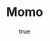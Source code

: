 ---
title: "Momo"
bookCover: "/assets/book-covers/momo.jpg"
slug: "momo"
bookAuthor: "Michal Ende"
rating: 10
done: false
amazonLink: ""
author:
  name: Rico Trebeljahr
  picture: "/assets/blog/profile.jpeg"
---